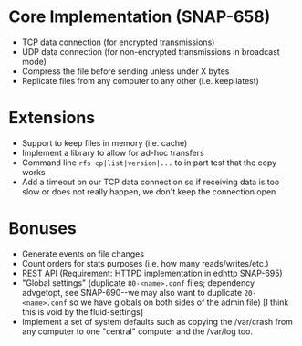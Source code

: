 
# Core Implementation (SNAP-658)

* TCP data connection (for encrypted transmissions)
* UDP data connection (for non-encrypted transmissions in broadcast mode)
* Compress the file before sending unless under X bytes
* Replicate files from any computer to any other (i.e. keep latest)

# Extensions

* Support to keep files in memory (i.e. cache)
* Implement a library to allow for ad-hoc transfers
* Command line `rfs cp|list|version|...` to in part test that the copy works
* Add a timeout on our TCP data connection so if receiving data is too slow
  or does not really happen, we don't keep the connection open

# Bonuses

* Generate events on file changes
* Count orders for stats purposes (i.e. how many reads/writes/etc.)
* REST API (Requirement: HTTPD implementation in edhttp SNAP-695)
* "Global settings" (duplicate `80-<name>.conf` files; dependency advgetopt,
  see SNAP-690--we may also want to duplicate `20-<name>.conf` so we have
  globals on both sides of the admin file) [I think this is void by the
  fluid-settings]
* Implement a set of system defaults such as copying the /var/crash from any
  computer to one "central" computer and the /var/log too.

